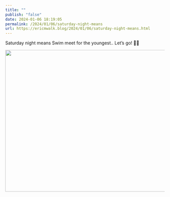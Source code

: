 ```yaml
---
title: ""
publish: "false"
date: 2024-01-06 18:19:05
permalink: /2024/01/06/saturday-night-means
url: https://ericmwalk.blog/2024/01/06/saturday-night-means.html
---
```


Saturday night means Swim meet for the youngest.. Let’s go! 🏊‍♀️



<img src="uploads/2024/225af03a51.jpg" width="600" height="450" alt="">